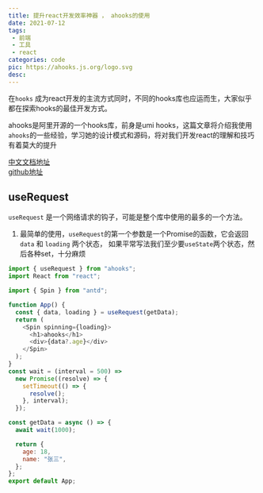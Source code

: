 ```yaml
---
title: 提升react开发效率神器 ， ahooks的使用
date: 2021-07-12
tags:
 - 前端
 - 工具
 - react
categories: code
pic: https://ahooks.js.org/logo.svg
desc: 
---
```


在`hooks` 成为react开发的主流方式同时，不同的hooks库也应运而生，大家似乎都在探索hooks的最佳开发方式。

ahooks是阿里开源的一个hooks库，前身是umi hooks，这篇文章将介绍我使用`ahooks`的一些经验，学习她的设计模式和源码，将对我们开发react的理解和技巧有着莫大的提升

[中文文档地址](https://ahooks.js.org/zh-CN/) <br>
[github地址](https://github.com/alibaba/hooks)

## useRequest

`useRequest` 是一个网络请求的钩子，可能是整个库中使用的最多的一个方法。

1. 最简单的使用，`useRequest`的第一个参数是一个Promise的函数，它会返回`data` 和 `loading` 两个状态， 如果平常写法我们至少要`useState`两个状态，然后各种set，十分麻烦
```js
import { useRequest } from "ahooks";
import React from "react";

import { Spin } from "antd";

function App() {
  const { data, loading } = useRequest(getData);
  return (
    <Spin spinning={loading}>
      <h1>ahooks</h1>
      <div>{data?.age}</div>
    </Spin>
  );
}
const wait = (interval = 500) =>
  new Promise((resolve) => {
    setTimeout(() => {
      resolve();
    }, interval);
  });

const getData = async () => {
  await wait(1000);

  return {
    age: 18,
    name: "张三",
  };
};
export default App;
```

